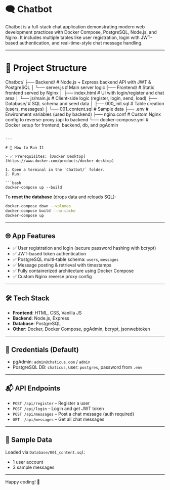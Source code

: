 # 🗨️ Chatbot

Chatbot is a full-stack chat application demonstrating modern web development practices with Docker Compose, PostgreSQL, Node.js, and Nginx. It includes multiple tables like user registration, login with JWT-based authentication, and real-time-style chat message handling.

---

# 🧱 Project Structure

Chatbot/
├── Backend/            # Node.js + Express backend API with JWT & PostgreSQL
│   └── server.js       # Main server logic
├── Frontend/           # Static frontend served by Nginx
│   ├── index.html      # UI with login/register and chat area
│   └── js/main.js      # Client-side logic (register, login, send, load)
├── Database/           # SQL schema and seed data
│   ├── 000_init.sql    # Table creation (users, messages)
│   └── 001_content.sql # Sample data
├── .env                # Environment variables (used by backend)
├── nginx.conf          # Custom Nginx config to reverse-proxy /api to backend
└── docker-compose.yml  # Docker setup for frontend, backend, db, and pgAdmin
```

---

# 🚀 How to Run It

> ✅ Prerequisites: [Docker Desktop](https://www.docker.com/products/docker-desktop)

1. Open a terminal in the `Chatbot/` folder.
2. Run:

```bash
docker-compose up --build
```

To **reset the database** (drops data and reloads SQL):

```bash
docker-compose down --volumes
docker-compose build --no-cache
docker-compose up
```

---

## 🌐 App Features

- ✅ User registration and login (secure password hashing with bcrypt)
- ✅ JWT-based token authentication
- ✅ PostgreSQL multi-table schema: `users`, `messages`
- ✅ Message posting & retrieval with timestamps
- ✅ Fully containerized architecture using Docker Compose
- ✅ Custom Nginx reverse proxy config

---

## 🛠️ Tech Stack

- **Frontend**: HTML, CSS, Vanilla JS
- **Backend**: Node.js, Express
- **Database**: PostgreSQL
- **Other**: Docker, Docker Compose, pgAdmin, bcrypt, jsonwebtoken

---

## 📝 Credentials (Default)

- pgAdmin: `admin@chaticus.com` / `admin`
- PostgreSQL DB: `chaticus`, user: `postgres`, password from `.env`

---

## 📬 API Endpoints

- `POST /api/register` – Register a user
- `POST /api/login` – Login and get JWT token
- `POST /api/messages` – Post a chat message (auth required)
- `GET  /api/messages` – Get all chat messages

---

## 🧪 Sample Data

Loaded via `Database/001_content.sql`:
- 1 user account
- 3 sample messages

---

Happy coding! 💬
